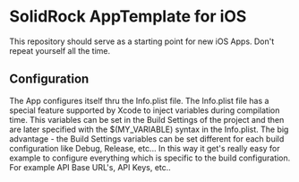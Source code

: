 # SolidRock AppTemplate for iOS
This repository should serve as a starting point for new iOS Apps. Don't repeat yourself all the time.

## Configuration

The App configures itself thru the Info.plist file. The Info.plist file has a special feature supported by Xcode to inject variables during compilation time. This variables can be set in the Build Settings of the project and then are later specified with the $(MY_VARIABLE) syntax in the Info.plist. The big advantage - the Build Settings variables can be set different for each build configuration like Debug, Release, etc... In this way it get's really easy for example to configure everything which is specific to the build configuration. For example API Base URL's, API Keys, etc..


